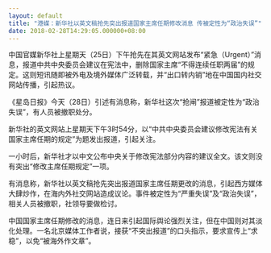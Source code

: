 ```yaml
---
layout: default
title: "港媒：新华社以英文稿抢先突出报道国家主席任期修改消息 传被定性为“政治失误”"
date: 2018-02-28T14:29:05.000000+08:00
---
```


中国官媒新华社上星期天（25日）下午抢先在其英文网站发布“紧急（Urgent）”消息，报道中共中央委员会建议在宪法中，删除国家主席“不得连续任职两届”的规定。这则短讯随即被外电及境外媒体广泛转载，并“出口转内销”地在中国国内社交网站传播，引起热议。

《星岛日报》今天（28日）引述有消息称，新华社这次“抢闸”报道被定性为“政治失误”，有人员被撤职处分。

新华社的英文网站上星期天下午3时54分，以“中共中央委员会建议修改宪法有关国家主席任期的规定”为题发出报道，引起关注。

一小时后，新华社才以中文公布中央关于修改宪法部分内容的建议全文。该文则没有突出“修改主席任期规定”一项。

有消息称，新华社以英文稿抢先突出报道国家主席任期更改的消息，引起西方媒体大肆炒作，在海内外社交网站造成议论。事件被定性为“严重失误”及“政治失误”，相关人员被撤职，社领导要做检讨。

中国国家主席任期修改的消息，连日来引起国际舆论强烈关注，但在中国则对其淡化处理。一名北京媒体工作者说，接获“不突出报道”的口头指示，要求宣传上“求稳”，以免“被海外作文章”。

